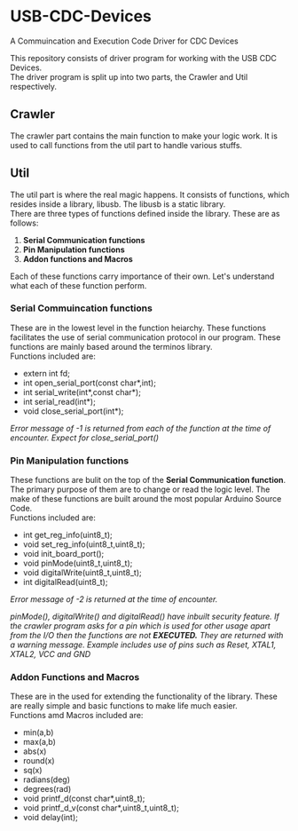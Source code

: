 # USB-CDC-Devices
A Commuincation and Execution Code Driver for CDC Devices

This repository consists of driver program for working with the USB CDC Devices.  
The driver program is split up into two parts, the Crawler and Util respectively.
## Crawler
The crawler part contains the main function to make your logic work. It is used to call functions from the util part to handle various stuffs.
## Util
The util part is where the real magic happens. It consists of functions, which resides inside a library, libusb. The libusb is a static library.  
There are three types of functions defined inside the library. These are as follows:

 1. **Serial Communication functions**
 2. **Pin Manipulation functions**
 3. **Addon functions and Macros**
 
Each of these functions carry importance of their own. Let's understand what each of these function perform.

### Serial Commuincation functions
These are in the lowest level in the function heiarchy. These functions facilitates the use of serial communication protocol in our program. These functions are mainly based around the terminos library.  
Functions included are:
- extern int fd;
- int open_serial_port(const char*,int);
- int serial_write(int*,const char*);
- int serial_read(int*);
- void close_serial_port(int*);

*Error message of -1 is returned from each of the function at the time of encounter. Expect for close_serial_port()*

### Pin Manipulation functions
These functions are bulit on the top of the **Serial Communication function**. The primary purpose of them are to change or read the logic level. The make of these functions are built around the most popular Arduino Source Code.  
Functions included are:
- int get_reg_info(uint8_t);
- void set_reg_info(uint8_t,uint8_t);
- void init_board_port();
- void pinMode(uint8_t,uint8_t);
- void digitalWrite(uint8_t,uint8_t);
- int digitalRead(uint8_t);  

*Error message of -2 is returned at the time of encounter.*  

*pinMode(), digitalWrite() and digitalRead() have inbuilt security feature. If the crawler program asks for a pin which is used for other usage apart from the I/O then the functions are not* ***EXECUTED.*** *They are returned with a warning message. Example includes use of pins such as Reset, XTAL1, XTAL2, VCC and GND*

### Addon Functions and Macros
These are in the used for extending the functionality of the library. These are really simple and basic functions to make life much easier.  
Functions amd Macros included are:  
- min(a,b)
- max(a,b)
- abs(x)
- round(x)     
- sq(x)
- radians(deg) 
- degrees(rad)
- void printf_d(const char*,uint8_t);
- void printf_d_v(const char*,uint8_t,uint8_t);
- void delay(int);
